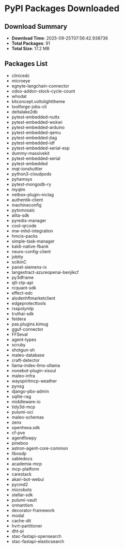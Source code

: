 # PyPI Packages Downloaded

## Download Summary
- **Download Time**: 2025-09-25T07:56:42.938736
- **Total Packages**: 91
- **Total Size**: 17.2 MB

## Packages List
- clinicedc
- microeye
- egnyte-langchain-connector
- odoo-addon-stock-cycle-count
- whodat
- kitconcept.voltolighttheme
- toolforge-jobs-cli
- deltalake2db
- pytest-embedded-nuttx
- pytest-embedded-wokwi
- pytest-embedded-arduino
- pytest-embedded-qemu
- pytest-embedded-jtag
- pytest-embedded-idf
- pytest-embedded-serial-esp
- dummy-massivekit
- pytest-embedded-serial
- pytest-embedded
- mqt-ionshuttler
- python3-cloudpods
- pyhamsys
- pytest-mongodb-ry
- myqlm
- netbox-plugin-mclag
- authentik-client
- machineconfig
- pytomosaic
- alita-sdk
- pyredis-manager
- cool-qrcode
- mw-mhd-integration
- hmcis-packs
- simple-task-manager
- kaldi-native-fbank
- neuro-config-client
- jobtty
- scikinC
- panel-siemens-ix
- langextract-azureopenai-benjikcf
- py3dframe
- qtl-ctp-api
- rcquant-sdk
- effect-edc
- alodenhftmarketclient
- edgeprotecttools
- rsspolymlp
- truthai-sdk
- feldera
- pas.plugins.kimug
- gguf-connector
- FFSeval
- agent-types
- scruby
- shotgun-sh
- maleo-database
- craft-detector
- llama-index-llms-ollama
- nonebot-plugin-xisoul
- maleo-infra
- wayspiritmcp-weather
- pynsg
- django-pbx-admin
- sqlite-rag
- middleware-io
- tidy3d-mcp
- pulumi-oci
- maleo-schemas
- zenx
- openhexa.sdk
- cf-pve
- agentflowpy
- pineboo
- astron-agent-core-common
- libosdp
- sabledocs
- academia-mcp
- mcp-platform
- carestack
- akari-bot-webui
- pycmd2
- microbots
- stellar-sdk
- pulumi-vault
- ormantism
- decorator-framework
- modal
- cache-dit
- hvrt-partitioner
- dht-pi
- stac-fastapi-opensearch
- stac-fastapi-elasticsearch
